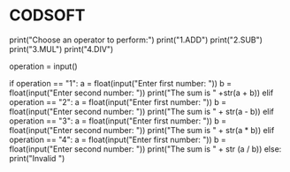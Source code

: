 # CODSOFT
print("Choose an operator to perform:")
print("1.ADD")
print("2.SUB")
print("3.MUL")
print("4.DIV")

operation = input()

if operation == "1":
    a = float(input("Enter first number: "))
    b = float(input("Enter second number: "))
    print("The sum is " +str(a + b))
elif operation == "2":
    a = float(input("Enter first number: "))
    b = float(input("Enter second number: "))
    print("The sum is " + str(a - b))
elif operation == "3":
     a = float(input("Enter first number: "))
     b = float(input("Enter second number: "))
     print("The sum is " + str(a * b))
elif operation == "4":
    a = float(input("Enter first number: "))
    b = float(input("Enter second number: "))
    print("The sum is " + str (a / b))
else:
    print("Invalid ")
